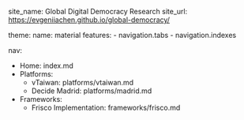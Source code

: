 site_name: Global Digital Democracy Research
site_url: https://evgeniiachen.github.io/global-democracy/

theme:
  name: material
  features:
    - navigation.tabs
    - navigation.indexes

nav:
  - Home: index.md
  - Platforms:
    - vTaiwan: platforms/vtaiwan.md
    - Decide Madrid: platforms/madrid.md
  - Frameworks:
    - Frisco Implementation: frameworks/frisco.md
